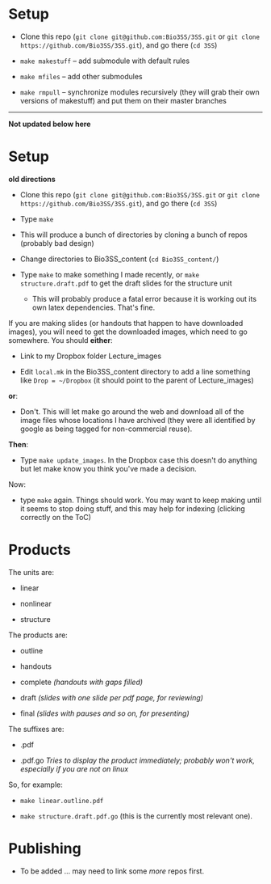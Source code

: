 
Setup
=====

* Clone this repo (`git clone git@github.com:Bio3SS/3SS.git` or `git clone https://github.com/Bio3SS/3SS.git`), and go there (`cd 3SS`)

* `make makestuff` – add submodule with default rules

* `make mfiles` – add other submodules

* `make rmpull` – synchronize modules recursively (they will grab their own versions of makestuff) and put them on their master branches

----------------------------------------------------------------------

__Not updated below here__

Setup
=====

__old directions__

* Clone this repo (`git clone git@github.com:Bio3SS/3SS.git` or `git clone https://github.com/Bio3SS/3SS.git`), and go there (`cd 3SS`)

* Type `make`

* This will produce a bunch of directories by cloning a bunch of repos (probably bad design)

* Change directories to Bio3SS_content (`cd Bio3SS_content/`)

* Type `make` to make something I made recently, or `make structure.draft.pdf` to get the draft slides for the structure unit
  * This will probably produce a fatal error because it is working out its own latex dependencies. That's fine. 

If you are making slides (or handouts that happen to have downloaded images), you will need to get the downloaded images, which need to go somewhere. You should __either__:

* Link to my Dropbox folder Lecture_images

* Edit `local.mk` in the Bio3SS_content directory to add a line something like `Drop = ~/Dropbox` (it should point to the parent of Lecture_images)

__or__:

* Don't.  This will let make go around the web and download all of the image files whose locations I have archived (they were all identified by google as being tagged for non-commercial reuse).

__Then__:

* Type `make update_images`. In the Dropbox case this doesn't do anything but let make know you think you've made a decision.

Now:

* type `make` again. Things should work. You may want to keep making until it seems to stop doing stuff, and this may help for indexing (clicking correctly on the ToC)

Products
========

The units are:

* linear

* nonlinear

* structure

The products are:

* outline

* handouts

* complete _(handouts with gaps filled)_

* draft _(slides with one slide per pdf page, for reviewing)_

* final _(slides with pauses and so on, for presenting)_

The suffixes are:

* .pdf

* .pdf.go _Tries to display the product immediately; probably won't work, especially if you are not on linux_

So, for example:

* `make linear.outline.pdf`

* `make structure.draft.pdf.go` (this is the currently most relevant one).

Publishing
==========

* To be added ... may need to link some _more_ repos first.
